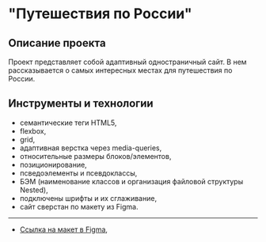 # "Путешествия по России"

## Описание проекта
Проект представляет собой адаптивный одностраничный сайт. В нем рассказывается о самых интересных местах для путешествия по России.

## Инструменты и технологии
* семантические теги HTML5,
* flexbox,
* grid,
* адаптивная верстка через media-queries,
* относительные размеры блоков/элементов,
* позиционирование,
* псведоэлементы и псевдоклассы,
* БЭМ (наименование классов и организация файловой структуры Nested),
* подключены шрифты и их сглаживание,
* сайт сверстан по макету из Figma.

-----------

* [Ссылка на макет в Figma](https://www.figma.com/file/BCeFNwsVdQUpqMfWJEGlw7/Sprint-3_-Russia-_-desktop-%2B-mobile-(Copy)?type=design&node-id=28503%3A0&mode=design&t=U3Rf4BE0mwJs8iMr-1),

